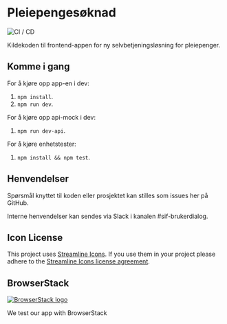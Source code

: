 # Pleiepengesøknad

![CI / CD](https://github.com/navikt/pleiepengesoknad/workflows/CI%20/%20CD/badge.svg)

Kildekoden til frontend-appen for ny selvbetjeningsløsning for
pleiepenger.

## Komme i gang

For å kjøre opp app-en i dev:

1.  `npm install`.
2.  `npm run dev`.

For å kjøre opp api-mock i dev:

1.  `npm run dev-api`.

For å kjøre enhetstester:

1.  `npm install && npm test`.

## Henvendelser

Spørsmål knyttet til koden eller prosjektet kan stilles som issues her på GitHub.

Interne henvendelser kan sendes via Slack i kanalen #sif-brukerdialog.

## Icon License

This project uses [Streamline Icons](http://www.streamlineicons.com/). If you use them in your project please adhere to the [Streamline Icons license agreement](http://www.streamlineicons.com/license.html).

## BrowserStack

[![BrowserStack logo](./browserstack-logo-600x315.png)](https://www.browserstack.com/)

We test our app with BrowserStack
